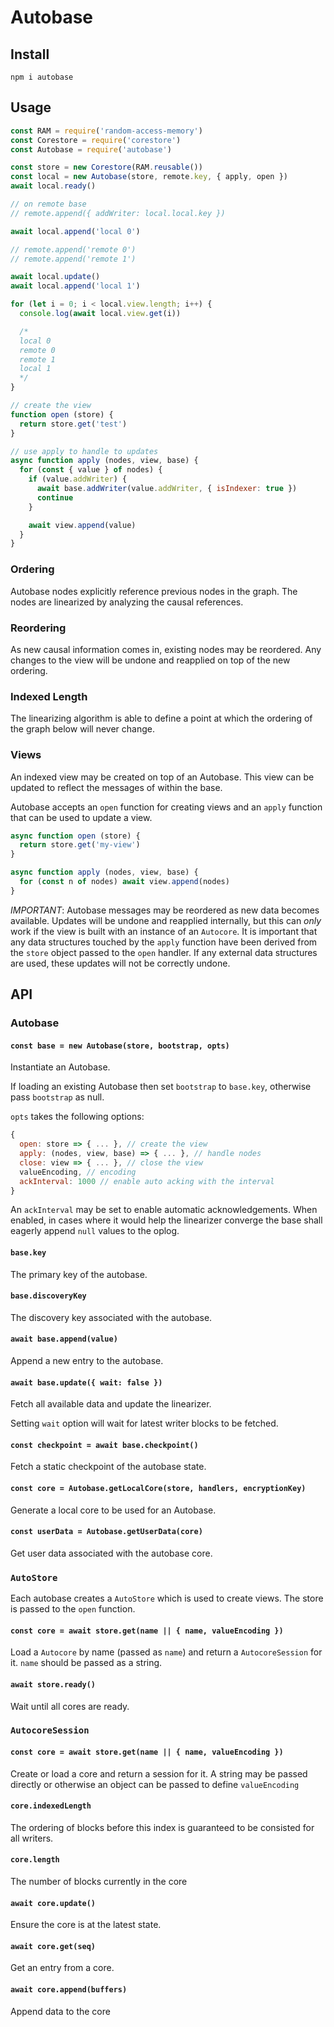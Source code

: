 # Autobase

## Install

`npm i autobase`

## Usage

```js
const RAM = require('random-access-memory')
const Corestore = require('corestore')
const Autobase = require('autobase')

const store = new Corestore(RAM.reusable())
const local = new Autobase(store, remote.key, { apply, open })
await local.ready()

// on remote base
// remote.append({ addWriter: local.local.key })

await local.append('local 0')

// remote.append('remote 0')
// remote.append('remote 1')

await local.update()
await local.append('local 1')

for (let i = 0; i < local.view.length; i++) {
  console.log(await local.view.get(i))

  /*
  local 0
  remote 0
  remote 1
  local 1
  */
}

// create the view
function open (store) {
  return store.get('test')
}

// use apply to handle to updates
async function apply (nodes, view, base) {
  for (const { value } of nodes) {
    if (value.addWriter) {
      await base.addWriter(value.addWriter, { isIndexer: true })
      continue
    }

    await view.append(value)
  }
}
```

### Ordering

Autobase nodes explicitly reference previous nodes in the graph. The nodes are linearized by analyzing the causal references.

### Reordering

As new causal information comes in, existing nodes may be reordered. Any changes to the view will be undone and reapplied on top of the new ordering.

### Indexed Length

The linearizing algorithm is able to define a point at which the ordering of the graph below will never change.

### Views

An indexed view may be created on top of an Autobase. This view can be updated to reflect the messages of within the base.

Autobase accepts an `open` function for creating views and an `apply` function that can be used to update a view.

```js
async function open (store) {
  return store.get('my-view')
}
```

```js
async function apply (nodes, view, base) {
  for (const n of nodes) await view.append(nodes)
}
```

*IMPORTANT*: Autobase messages may be reordered as new data becomes available. Updates will be undone and reapplied internally, but this can _only_ work if the view is built with an instance of an `Autocore`. It is important that any data structures touched by the `apply` function have been derived from the `store` object passed to the `open` handler. If any external data structures are used, these updates will not be correctly undone.

## API

### Autobase

#### `const base = new Autobase(store, bootstrap, opts)`

Instantiate an Autobase.

If loading an existing Autobase then set `bootstrap` to `base.key`, otherwise pass `bootstrap` as null.

`opts` takes the following options:

```js
{
  open: store => { ... }, // create the view
  apply: (nodes, view, base) => { ... }, // handle nodes
  close: view => { ... }, // close the view
  valueEncoding, // encoding
  ackInterval: 1000 // enable auto acking with the interval
}
```

An `ackInterval` may be set to enable automatic acknowledgements. When enabled, in cases where it would help the linearizer converge the base shall eagerly append `null` values to the oplog.

#### `base.key`

The primary key of the autobase.

#### `base.discoveryKey`

The discovery key associated with the autobase.

#### `await base.append(value)`

Append a new entry to the autobase.

#### `await base.update({ wait: false })`

Fetch all available data and update the linearizer.

Setting `wait` option will wait for latest writer blocks to be fetched.

#### `const checkpoint = await base.checkpoint()`

Fetch a static checkpoint of the autobase state.

#### `const core = Autobase.getLocalCore(store, handlers, encryptionKey)`

Generate a local core to be used for an Autobase.

#### `const userData = Autobase.getUserData(core)`

Get user data associated with the autobase core.

### `AutoStore`

Each autobase creates a `AutoStore` which is used to create views. The store is passed to the `open` function.

#### `const core = await store.get(name || { name, valueEncoding })`

Load a `Autocore` by name (passed as `name`) and return a `AutocoreSession` for it. `name` should be passed as a string.

#### `await store.ready()`

Wait until all cores are ready.

### `AutocoreSession`

#### `const core = await store.get(name || { name, valueEncoding })`

Create or load a core and return a session for it. A string may be passed directly or otherwise an object can be passed to define `valueEncoding`

#### `core.indexedLength`

The ordering of blocks before this index is guaranteed to be consisted for all writers.

#### `core.length`

The number of blocks currently in the core

#### `await core.update()`

Ensure the core is at the latest state.

#### `await core.get(seq)`

Get an entry from a core.

#### `await core.append(buffers)`

Append data to the core
